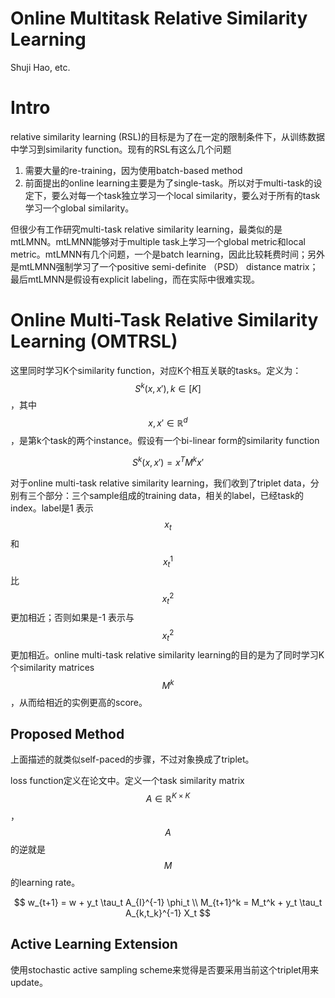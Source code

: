 # Online Multitask Relative Similarity Learning

Shuji Hao, etc.

# Intro

relative similarity learning (RSL)的目标是为了在一定的限制条件下，从训练数据中学习到similarity function。现有的RSL有这么几个问题

1. 需要大量的re-training，因为使用batch-based method
2. 前面提出的online learning主要是为了single-task。所以对于multi-task的设定下，要么对每一个task独立学习一个local similarity，要么对于所有的task学习一个global similarity。

但很少有工作研究multi-task relative similarity learning，最类似的是mtLMNN。mtLMNN能够对于multiple task上学习一个global metric和local metric。mtLMNN有几个问题，一个是batch learning，因此比较耗费时间；另外是mtLMNN强制学习了一个positive semi-definite （PSD） distance matrix；最后mtLMNN是假设有explicit labeling，而在实际中很难实现。

# Online Multi-Task Relative Similarity Learning (OMTRSL)

这里同时学习K个similarity function，对应K个相互关联的tasks。定义为：$$S^k (x,x') , k\in [K]$$，其中 $$x,x' \in \mathbb{R}^d$$，是第k个task的两个instance。假设有一个bi-linear form的similarity function

$$S^k(x, x') = x^T M^k x'$$

对于online multi-task relative similarity learning，我们收到了triplet data，分别有三个部分：三个sample组成的training data，相关的label，已经task的index。label是1 表示$$x_t$$和$$x_t^1$$比$$x_t^2$$更加相近；否则如果是-1 表示与$$x_t^2$$更加相近。online multi-task relative similarity learning的目的是为了同时学习K个similarity matrices $$M^k$$，从而给相近的实例更高的score。

## Proposed Method

上面描述的就类似self-paced的步骤，不过对象换成了triplet。

loss function定义在论文中。定义一个task similarity matrix $$A \in \mathbb{R}^{K \times K}$$，$$A$$的逆就是$$M$$的learning rate。

$$
w_{t+1} = w + y_t \tau_t A_{I}^{-1} \phi_t \\
M_{t+1}^k = M_t^k + y_t \tau_t A_{k,t_k}^{-1} X_t
$$

## Active Learning Extension

使用stochastic active sampling scheme来觉得是否要采用当前这个triplet用来update。